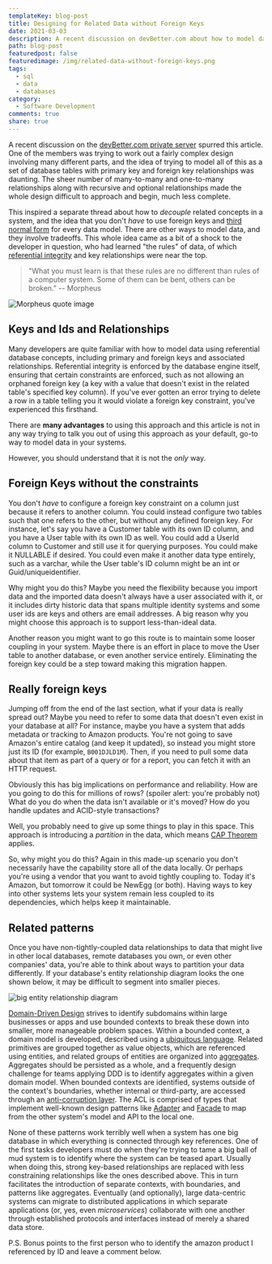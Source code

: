 ```yaml
---
templateKey: blog-post
title: Designing for Related Data without Foreign Keys
date: 2021-03-03
description: A recent discussion on devBetter.com about how to model data in a loosely-coupled manner spurred this article which describes a few different ways to model data without referential integrity and foreign keys.
path: blog-post
featuredpost: false
featuredimage: /img/related-data-without-foreign-keys.png
tags:
  - sql
  - data
  - databases
category:
  - Software Development
comments: true
share: true
---
```


A recent discussion on the [devBetter.com private server](https://devBetter.com/) spurred this article. One of the members was trying to work out a fairly complex design involving many different parts, and the idea of trying to model all of this as a set of database tables with primary key and foreign key relationships was daunting. The sheer number of many-to-many and one-to-many relationships along with recursive and optional relationships made the whole design difficult to approach and begin, much less complete.

This inspired a separate thread about how to *decouple* related concepts in a system, and the idea that you don't *have* to use foreign keys and [third normal form](https://en.wikipedia.org/wiki/Third_normal_form) for every data model. There are other ways to model data, and they involve tradeoffs. This whole idea came as a bit of a shock to the developer in question, who had learned "the rules" of data, of which [referential integrity](https://en.wikipedia.org/wiki/Referential_integrity) and key relationships were near the top.

> "What you must learn is that these rules are no different than rules of a computer system. Some of them can be bent, others can be broken." -- Morpheus

![Morpheus quote image](https://i.imgflip.com/505vbr.jpg)

## Keys and Ids and Relationships

Many developers are quite familiar with how to model data using referential database concepts, including primary and foreign keys and associated relationships. Referential integrity is enforced by the database engine itself, ensuring that certain constraints are enforced, such as not allowing an orphaned foreign key (a key with a value that doesn't exist in the related table's specified key column). If you've ever gotten an error trying to delete a row in a table telling you it would violate a foreign key constraint, you've experienced this firsthand.

There are **many advantages** to using this approach and this article is not in any way trying to talk you out of using this approach as your default, go-to way to model data in your systems.

However, you should understand that it is not the *only* way.

## Foreign Keys without the constraints

You don't *have* to configure a foreign key constraint on a column just because it refers to another column. You could instead configure two tables such that one refers to the other, but without any defined foreign key. For instance, let's say you have a Customer table with its own ID column, and you have a User table with its own ID as well. You could add a UserId column to Customer and still use it for querying purposes. You could make it NULLABLE if desired. You could even make it another data type entirely, such as a varchar, while the User table's ID column might be an int or Guid/uniqueidentifier.

Why might you do this? Maybe you need the flexibility because you import data and the imported data doesn't always have a user associated with it, or it includes dirty historic data that spans multiple identity systems and some user ids are keys and others are email addresses. A big reason why you might choose this approach is to support less-than-ideal data.

Another reason you might want to go this route is to maintain some looser coupling in your system. Maybe there is an effort in place to move the User table to another database, or even another service entirely. Eliminating the foreign key could be a step toward making this migration happen.

## Really foreign keys

Jumping off from the end of the last section, what if your data is really spread out? Maybe you need to refer to some data that doesn't even exist in your database at all? For instance, maybe you have a system that adds metadata or tracking to Amazon products. You're not going to save Amazon's entire catalog (and keep it updated), so instead you might store just its ID (for example, `B001DJLD1M`). Then, if you need to pull some data about that item as part of a query or for a report, you can fetch it with an HTTP request.

Obviously this has big implications on performance and reliability. How are you going to do this for millions of rows? (spoiler alert: you're probably not) What do you do when the data isn't available or it's moved? How do you handle updates and ACID-style transactions?

Well, you probably need to give up some things to play in this space. This approach is introducing a *partition* in the data, which means [CAP Theorem](https://ardalis.com/cap-pacelc-and-microservices/) applies.

So, why might you do this? Again in this made-up scenario you don't necessarily have the capability store all of the data locally. Or perhaps you're using a vendor that you want to avoid tightly coupling to. Today it's Amazon, but tomorrow it could be NewEgg (or both). Having ways to key into other systems lets your system remain less coupled to its dependencies, which helps keep it maintainable.

## Related patterns

Once you have non-tightly-coupled data relationships to data that might live in other local databases, remote databases you own, or even other companies' data, you're able to think about ways to partition your data differently. If your database's entity relationship diagram looks the one shown below, it may be difficult to segment into smaller pieces.

![big entity relationship diagram](/img/entity-relationship-diagram.png)

[Domain-Driven Design](https://www.pluralsight.com/courses/domain-driven-design-fundamentals) strives to identify subdomains within large businesses or apps and use bounded contexts to break these down into smaller, more manageable problem spaces. Within a bounded context, a domain model is developed, described using a [ubiquitous language](https://deviq.com/domain-driven-design/ubiquitous-language). Related primitives are grouped together as value objects, which are referenced using entities, and related groups of entities are organized into [aggregates](https://deviq.com/domain-driven-design/aggregate-pattern). Aggregates should be persisted as a whole, and a frequently design challenge for teams applying DDD is to identify aggregates within a given domain model. When bounded contexts are identified, systems outside of the context's boundaries, whether internal or third-party, are accessed through an [anti-corruption layer](https://deviq.com/domain-driven-design/anti-corruption-layer). The ACL is comprised of types that implement well-known design patterns like [Adapter](https://www.pluralsight.com/courses/c-sharp-design-patterns-adapter) and [Facade](https://www.pluralsight.com/courses/csharp-design-patterns-facade) to map from the other system's model and API to the local one.

None of these patterns work terribly well when a system has one big database in which everything is connected through key references. One of the first tasks developers must do when they're trying to tame a big ball of mud system is to identify where the system can be teased apart. Usually when doing this, strong key-based relationships are replaced with less constraining relationships like the ones described above. This in turn facilitates the introduction of separate contexts, with boundaries, and patterns like aggregates. Eventually (and optionally), large data-centric systems can migrate to distributed applications in which separate applications (or, yes, even *microservices*) collaborate with one another through established protocols and interfaces instead of merely a shared data store.

P.S. Bonus points to the first person who to identify the amazon product I referenced by ID and leave a comment below.
